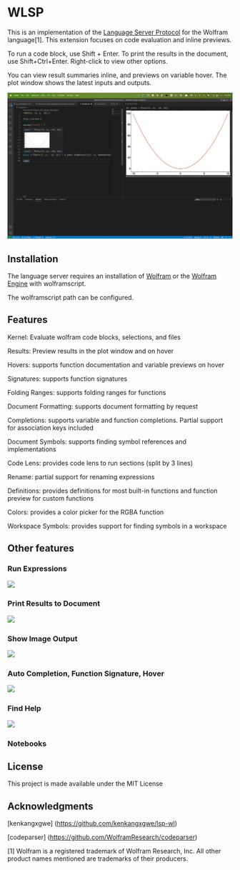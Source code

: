 # WLSP

This is an implementation of the [Language Server Protocol](https://github.com/Microsoft/language-server-protocol) for the Wolfram language[1].
This extension focuses on code evaluation and inline previews. 

To run a code block, use Shift + Enter.
To print the results in the document, use Shift+Ctrl+Enter.
Right-click to view other options.

You can view result summaries inline, and previews on variable hover.
The plot window shows the latest inputs and outputs. 

![](main_image.jpg)

## Installation
The language server requires an installation of [Wolfram](https://www.wolfram.com) or the [Wolfram Engine](https://www.wolfram.com/engine/) with wolframscript.

The wolframscript path can be configured.

## Features
Kernel: Evaluate wolfram code blocks, selections, and files

Results: Preview results in the plot window and on hover

Hovers: supports function documentation and variable previews on hover

Signatures: supports function signatures 

Folding Ranges: supports folding ranges for functions

Document Formatting: supports document formatting by request

Completions: supports variable and function completions. Partial support for association keys included

Document Symbols: supports finding symbol references and implementations

Code Lens: provides code lens to run sections (split by 3 lines)

Rename: partial support for renaming expressions

Definitions: provides definitions for most built-in functions and function preview for custom functions

Colors: provides a color picker for the RGBA function

Workspace Symbols: provides support for finding symbols in a workspace 

## Other features
### Run Expressions
![](wlsp-results-decoration.gif)

### Print Results to Document
![](wlsp-print-output.gif)

### Show Image Output
![](wlsp-image-output.gif)

### Auto Completion, Function Signature, Hover
![](wlsp-completions-hover.gif)

### Find Help
![](wlsp-help-others.gif)

### Notebooks



## License 
This project is made available under the MIT License

## Acknowledgments 
[kenkangxgwe] (https://github.com/kenkangxgwe/lsp-wl)

[codeparser] (https://github.com/WolframResearch/codeparser)

[1] Wolfram is a registered trademark of Wolfram Research, Inc. All other product names mentioned are trademarks of their producers.
